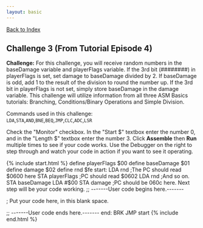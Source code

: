 ```yaml
---
layout: basic
---
```

[Back to Index](index.markdown)
<h2 id="challenge-002">Challenge 3 (From Tutorial Episode 4)</h2>

**Challenge:** For this challenge, you will receive random numbers in the baseDamage variable and playerFlags variable. If the 3rd bit (########) in playerFlags is set, set damage to baseDamage divided by 2. If baseDamage is odd, add 1 to the result of the division to round the number up. If the 3rd bit in playerFlags is not set, simply store baseDamage in the damage variable.
This challenge will utilize information from all three ASM Basics tutorials: Branching, Conditions/Binary Operations and Simple Division.

Commands used in this challenge:  
`LDA`,`STA`,`AND`,`BNE`,`BEQ`,`JMP`,`CLC`,`ADC`,`LSR`

Check the "Monitor" checkbox. In the "Start $" textbox enter the number 0, and in the "Length $" textbox enter the number 3.
Click **Assemble** then **Run** multiple times to see if your code works. Use the Debugger on the right to step through and watch your code in action if you want to see it operating.

{% include start.html %}
define playerFlags $00
define baseDamage $01
define damage $02
define rnd $fe
start:
LDA rnd ;The PC should read $0600 here
STA playerFlags ;PC should read $0602
LDA rnd ;And so on.
STA baseDamage
LDA #$00
STA damage ;PC should be 060c here. Next step will be your code working.
;; -------User code begins here.-------

; Put your code here, in this blank space.

;; -------User code ends here.-------
end:
BRK
JMP start
{% include end.html %}
